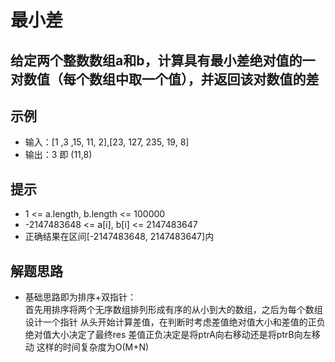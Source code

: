 # 最小差
## 给定两个整数数组a和b，计算具有最小差绝对值的一对数值（每个数组中取一个值），并返回该对数值的差
## 示例
* 输入：[1 ,3 ,15, 11, 2],[23, 127, 235, 19, 8]
* 输出：3 即 (11,8)
## 提示
* 1 <= a.length, b.length <= 100000
* -2147483648 <= a[i], b[i] <= 2147483647
* 正确结果在区间[-2147483648, 2147483647]内
## 解题思路
* 基础思路即为排序+双指针：  
  首先用排序将两个无序数组排列形成有序的从小到大的数组，之后为每个数组设计一个指针
  从头开始计算差值，在判断时考虑差值绝对值大小和差值的正负  
  绝对值大小决定了最终res 差值正负决定是将ptrA向右移动还是将ptrB向左移动
  这样的时间复杂度为O(M+N)
